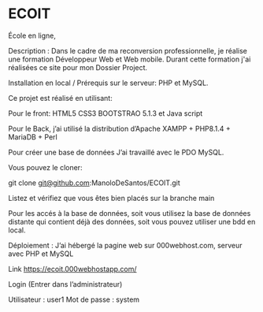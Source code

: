 # ECOIT

École en ligne,

Description :
Dans le cadre de ma reconversion professionnelle, je réalise une formation Développeur Web et Web mobile. Durant cette formation j'ai réalisées ce site pour mon Dossier Project.

Installation en local / Prérequis sur le serveur: PHP et MySQL.

Ce projet est réalisé en utilisant:

Pour le front: HTML5 CSS3 BOOTSTRAO 5.1.3 et Java script

Pour le Back, j’ai utilisé la distribution d’Apache XAMPP + PHP8.1.4 + MariaDB + Perl

Pour créer une base de données J’ai travaillé avec le PDO MySQL.

Vous pouvez le cloner:

git clone git@github.com:ManoloDeSantos/ECOIT.git

Listez et vérifiez que vous êtes bien placés sur la branche main

Pour les accés à la base de données, soit vous utilisez la base de données distante qui contient déjà des données, soit vous pouvez utiliser une bdd en local.

Déploiement :
J’ai hébergé la pagine web sur 000webhost.com, serveur avec PHP et MySQL

Link https://ecoit.000webhostapp.com/

Login (Entrer dans l’administrateur)

Utilisateur : user1
Mot de passe : system
